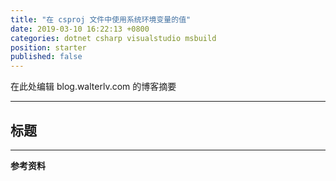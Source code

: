 ```yaml
---
title: "在 csproj 文件中使用系统环境变量的值"
date: 2019-03-10 16:22:13 +0800
categories: dotnet csharp visualstudio msbuild
position: starter
published: false
---
```


在此处编辑 blog.walterlv.com 的博客摘要

---

<div id="toc"></div>

## 标题

---

**参考资料**